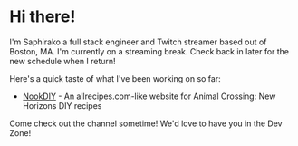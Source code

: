 # Hi there!  
I'm Saphirako a full stack engineer and Twitch streamer based out of Boston, MA. I'm currently on a streaming break. Check back in later for the new schedule when I return!

Here's a quick taste of what I've been working on so far:  
* [NookDIY](https://www.nookdiy.me) - An allrecipes.com-like website for Animal Crossing: New Horizons DIY recipes

Come check out the channel sometime! We'd love to have you in the Dev Zone!
